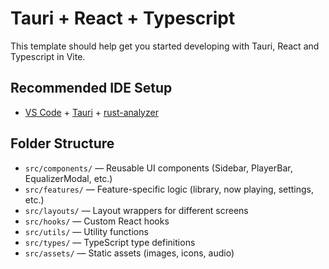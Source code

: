 # Tauri + React + Typescript

This template should help get you started developing with Tauri, React and Typescript in Vite.

## Recommended IDE Setup

- [VS Code](https://code.visualstudio.com/) + [Tauri](https://marketplace.visualstudio.com/items?itemName=tauri-apps.tauri-vscode) + [rust-analyzer](https://marketplace.visualstudio.com/items?itemName=rust-lang.rust-analyzer)

## Folder Structure

- `src/components/` — Reusable UI components (Sidebar, PlayerBar, EqualizerModal, etc.)
- `src/features/` — Feature-specific logic (library, now playing, settings, etc.)
- `src/layouts/` — Layout wrappers for different screens
- `src/hooks/` — Custom React hooks
- `src/utils/` — Utility functions
- `src/types/` — TypeScript type definitions
- `src/assets/` — Static assets (images, icons, audio)
